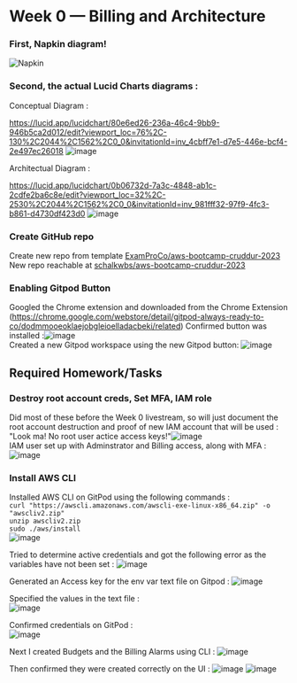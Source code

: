 # Week 0 — Billing and Architecture

 ### First, Napkin diagram!
 ![Napkin](https://user-images.githubusercontent.com/26598534/219878370-7dcf8b4e-2bf5-4f96-93c6-a3e6ab0c765c.jpg)

 ### Second, the actual Lucid Charts diagrams :
 
 Conceptual Diagram :
 
 https://lucid.app/lucidchart/80e6ed26-236a-46c4-9bb9-946b5ca2d012/edit?viewport_loc=76%2C-130%2C2044%2C1562%2C0_0&invitationId=inv_4cbff7e1-d7e5-446e-bcf4-2e497ec26018
 ![image](https://user-images.githubusercontent.com/26598534/220166735-08ac16f0-e708-4930-9769-d6d8c542baa1.png)
 
 Architectual Diagram :
 
 https://lucid.app/lucidchart/0b06732d-7a3c-4848-ab1c-2cdfe2ba6c8e/edit?viewport_loc=32%2C-2530%2C2044%2C1562%2C0_0&invitationId=inv_981fff32-97f9-4fc3-b861-d4730df423d0
 ![image](https://user-images.githubusercontent.com/26598534/220167420-c9da0e2d-a969-4c41-87e8-4a3bed985b81.png)

 
 

 ### Create GitHub repo
   Create new repo from template [ExamProCo/aws-bootcamp-cruddur-2023](https://github.com/ExamProCo/aws-bootcamp-cruddur-2023)
   New repo reachable at [schalkwbs/aws-bootcamp-cruddur-2023](https://github.com/schalkwbs/aws-bootcamp-cruddur-2023)
    
 ### Enabling Gitpod Button
   Googled the Chrome extension and downloaded from the Chrome Extension (https://chrome.google.com/webstore/detail/gitpod-always-ready-to-co/dodmmooeoklaejobgleioelladacbeki/related)
   Confirmed button was installed :![image](https://user-images.githubusercontent.com/26598534/219870419-468bc166-5ccc-4eb9-9044-2d253e4eb0c3.png)</br>
   Created a new Gitpod workspace using the new Gitpod button: ![image](https://user-images.githubusercontent.com/26598534/219870920-9ca1dc15-d6fa-473e-9b5f-0560f83b6d50.png)

## Required Homework/Tasks
   
 ### Destroy root account creds, Set MFA, IAM role
   Did most of these before the Week 0 livestream, so will just document the root account destruction and proof of new IAM account that will be used :
    "Look ma! No root user actice access keys!"![image](https://user-images.githubusercontent.com/26598534/219872666-c6fc59ae-8064-4fba-a93a-69717a9739f0.png)
    </br>
   IAM user set up with Adminstrator and Billing access, along with MFA :![image](https://user-images.githubusercontent.com/26598534/219872864-89e0c60a-ba3a-4ffa-9128-8e4a96001dde.png)
   
  ### Install AWS CLI
   Installed AWS CLI on GitPod using the following commands : </br>
    ```curl "https://awscli.amazonaws.com/awscli-exe-linux-x86_64.zip" -o "awscliv2.zip"```
    </br>
    ```unzip awscliv2.zip```
    </br>
    ```sudo ./aws/install```
    </br>
    ![image](https://user-images.githubusercontent.com/26598534/219874828-f9a2a125-bcb6-48e1-96ee-230c9edc0703.png)
    
   
   Tried to determine active credentials and got the following error as the variables have not been set : ![image](https://user-images.githubusercontent.com/26598534/219875408-ec199d5f-3660-427e-bef7-a2adeca7ee3e.png)
    
   Generated an Access key for the env var text file on Gitpod : ![image](https://user-images.githubusercontent.com/26598534/219875457-d2a0be31-92c2-41b2-9da6-c09975630893.png)
    
   Specified the values in the text file : </br>![image](https://user-images.githubusercontent.com/26598534/219875616-59fad521-237c-4de8-a65e-dd2b2049faab.png)

   Confirmed credentials on GitPod :  </br> ![image](https://user-images.githubusercontent.com/26598534/219875773-899fc07d-943b-45f1-92c1-0816f509791c.png)
   
   Next I created Budgets and the Billing Alarms using CLI :
   ![image](https://user-images.githubusercontent.com/26598534/219878092-890495d6-6b42-4d34-9695-f7a2ffb7c501.png)
   
   Then confirmed they were created correctly on the UI :
   ![image](https://user-images.githubusercontent.com/26598534/219878193-66e8e7a9-7537-446e-b2b7-c3b8443236eb.png)
   ![image](https://user-images.githubusercontent.com/26598534/219878196-028dfa38-7d24-4e74-bf8d-d00f1d532cd8.png)





